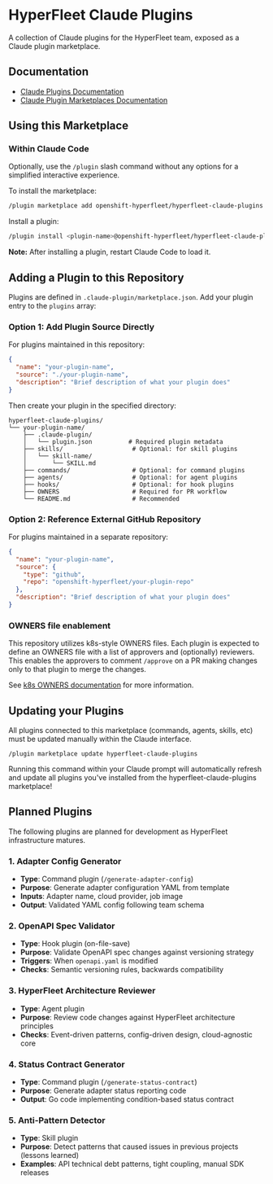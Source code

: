# HyperFleet Claude Plugins

A collection of Claude plugins for the HyperFleet team, exposed as a Claude plugin marketplace.

## Documentation

- [Claude Plugins Documentation](https://docs.claude.com/en/docs/claude-code/plugins)
- [Claude Plugin Marketplaces Documentation](https://docs.claude.com/en/docs/claude-code/plugin-marketplaces)

## Using this Marketplace

### Within Claude Code
Optionally, use the `/plugin` slash command without any options for a simplified interactive experience.

To install the marketplace:
```bash
/plugin marketplace add openshift-hyperfleet/hyperfleet-claude-plugins
```

Install a plugin:
```bash
/plugin install <plugin-name>@openshift-hyperfleet/hyperfleet-claude-plugins
```

**Note:** After installing a plugin, restart Claude Code to load it.

## Adding a Plugin to this Repository

Plugins are defined in `.claude-plugin/marketplace.json`. Add your plugin entry to the `plugins` array:

### Option 1: Add Plugin Source Directly

For plugins maintained in this repository:

```json
{
  "name": "your-plugin-name",
  "source": "./your-plugin-name",
  "description": "Brief description of what your plugin does"
}
```

Then create your plugin in the specified directory:

```
hyperfleet-claude-plugins/
└── your-plugin-name/
    ├── .claude-plugin/
    │   └── plugin.json          # Required plugin metadata
    ├── skills/                   # Optional: for skill plugins
    │   └── skill-name/
    │       └── SKILL.md
    ├── commands/                 # Optional: for command plugins
    ├── agents/                   # Optional: for agent plugins
    ├── hooks/                    # Optional: for hook plugins
    ├── OWNERS                    # Required for PR workflow
    └── README.md                 # Recommended
```

### Option 2: Reference External GitHub Repository

For plugins maintained in a separate repository:

```json
{
  "name": "your-plugin-name",
  "source": {
    "type": "github",
    "repo": "openshift-hyperfleet/your-plugin-repo"
  },
  "description": "Brief description of what your plugin does"
}
```

### OWNERS file enablement

This repository utilizes k8s-style OWNERS files. Each plugin is expected to define an OWNERS file with a list of approvers and (optionally) reviewers. This enables the approvers to comment `/approve` on a PR making changes only to that plugin to merge the changes.

See [k8s OWNERS documentation](https://www.kubernetes.dev/docs/guide/owners/) for more information.

## Updating your Plugins

All plugins connected to this marketplace (commands, agents, skills, etc) must be updated manually within the Claude interface.

```
/plugin marketplace update hyperfleet-claude-plugins
```

Running this command within your Claude prompt will automatically refresh and update all plugins you've installed from the hyperfleet-claude-plugins marketplace!

## Planned Plugins

The following plugins are planned for development as HyperFleet infrastructure matures.

### 1. Adapter Config Generator
- **Type**: Command plugin (`/generate-adapter-config`)
- **Purpose**: Generate adapter configuration YAML from template
- **Inputs**: Adapter name, cloud provider, job image
- **Output**: Validated YAML config following team schema

### 2. OpenAPI Spec Validator
- **Type**: Hook plugin (on-file-save)
- **Purpose**: Validate OpenAPI spec changes against versioning strategy
- **Triggers**: When `openapi.yaml` is modified
- **Checks**: Semantic versioning rules, backwards compatibility

### 3. HyperFleet Architecture Reviewer
- **Type**: Agent plugin
- **Purpose**: Review code changes against HyperFleet architecture principles
- **Checks**: Event-driven patterns, config-driven design, cloud-agnostic core

### 4. Status Contract Generator
- **Type**: Command plugin (`/generate-status-contract`)
- **Purpose**: Generate adapter status reporting code
- **Output**: Go code implementing condition-based status contract

### 5. Anti-Pattern Detector
- **Type**: Skill plugin
- **Purpose**: Detect patterns that caused issues in previous projects (lessons learned)
- **Examples**: API technical debt patterns, tight coupling, manual SDK releases
